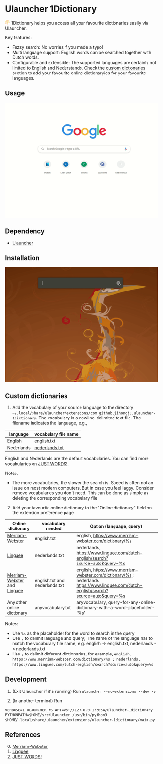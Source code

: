 # Ulauncher 1Dictionary
<img src="images/icon.png" alt="drawing" width="16"/> 1Dictionary helps you access all your favourite dictionaries easily via Ulauncher. 


Key features:

- Fuzzy search: No worries if you made a typo!
- Multi language support: English words can be searched together with Dutch words.
- Configurable and extensible: The supported languages are certainly not limited to English and Nederstands. Check the [custom dictionaries](https://github.com/JihongJu/ulauncher-1dictionary#custom-dictionaries) section to add your favourite online dictionar~~y~~ies for your favourite languages.


## Usage

![demo](ulauncher-1dictionary.gif)


## Dependency

- [Ulauncher](https://ulauncher.io/)

## Installation

![installation](installation.gif)



## Custom dictionaries

1. Add the vocabulary of your source language to the directory `~/.local/share/ulauncher/extensions/com.github.jihongju.ulauncher-1dictionary`. The vocabulary is a newline-delimited text file. The filename indicates the language, e.g.,

language | vocabulary file name
--- | ---
English | [english.txt](https://github.com/JihongJu/ulauncher-1dictionary/blob/master/english.txt)
Nederlands | [nederlands.txt](https://github.com/JihongJu/ulauncher-1dictionary/blob/master/english.txt)

English and Nederlands are the default vocabularies. You can find more vocabularies on [JUST WORDS!](http://www.gwicks.net/dictionaries.htm).


Notes:

- The more vocabularies, the slower the search is. Speed is often not an issue on most modern computers. But in case you feel laggy. Consider remove vocabularies you don't need. This can be done as simple as deleting the corresponding vocabulary file.



2. Add your favourtie online dictionary to the "Online dictionary" field on the  extension preference page 

Online dictionary | vocabulary needed  |  Option (language, query) 
--- | --- | --- 
[Merriam-Webster](https://www.merriam-webster.com/) | english.txt | english, https://www.merriam-webster.com/dictionary/%s
[Linguee](https://www.linguee.com/)                 | nederlands.txt | nederlands, https://www.linguee.com/dutch-english/search?source=auto&query=%s
 [Merriam-Webster](https://www.merriam-webster.com/) and [Linguee](https://www.linguee.com/) | english.txt and nederlands.txt | english, https://www.merriam-webster.com/dictionary/%s ; nederlands, https://www.linguee.com/dutch-english/search?source=auto&query=%s
Any other online dictionary | anyvocabulary.txt | anyvocabulary, query-for-any-online-dictionary-with-a-word-placeholder-'%s'

Notes:

- Use `%s` as the placeholder for the word to search in the query
- Use `,` to delimit language and query; The name of the language has to match the vocabulary file name, e.g. english -> english.txt, nederlands -> nederlands.txt
- Use `;` to delimit different dictionaries, for example, `english, https://www.merriam-webster.com/dictionary/%s ; nederlands, https://www.linguee.com/dutch-english/search?source=auto&query=%s`


## Development
1. (Exit Ulauncher if it's running) Run
```ulauncher --no-extensions --dev -v```

2. (In another terminal) Run
```
VERBOSE=1 ULAUNCHER_WS_API=ws://127.0.0.1:5054/ulauncher-1dictionary PYTHONPATH=$HOME/src/Ulauncher /usr/bin/python3 $HOME/.local/share/ulauncher/extensions/ulauncher-1dictionary/main.py
```


## References

0. [Merriam-Webster](https://www.merriam-webster.com/) 
1. [Linguee](https://www.linguee.nl/)
2. [JUST WORDS!](http://www.gwicks.net/dictionaries.htm)


